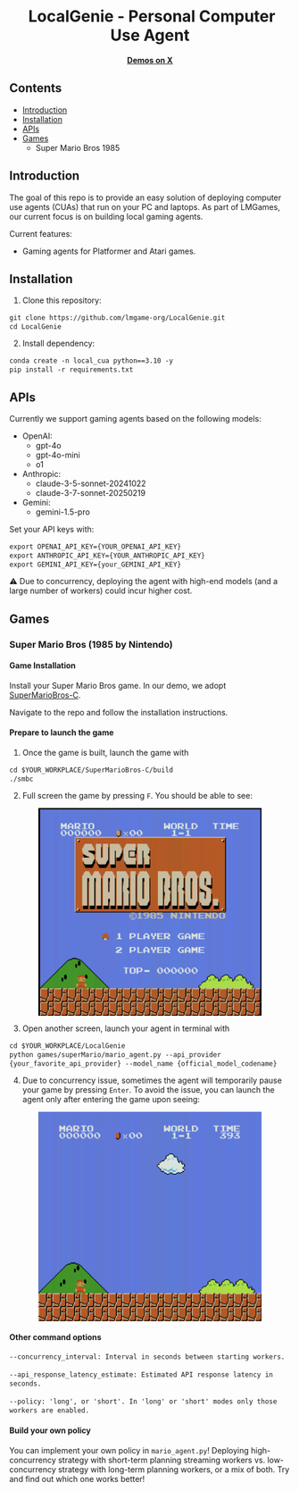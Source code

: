<div align="center"><h1>&nbsp;LocalGenie - Personal Computer Use Agent</h1></div>

<p align="center">
<a href="https://x.com/largemodelgame"><b>Demos on X</b></a>
</p>

## Contents
- [Introduction](#introduction)
- [Installation](#installation)
- [APIs](#apis)
- [Games](#games)
  - Super Mario Bros 1985

## Introduction

The goal of this repo is to provide an easy solution of deploying computer use agents (CUAs) that run on your PC and laptops. As part of LMGames, our current focus is on building local gaming agents.

Current features:

- Gaming agents for Platformer and Atari games.

## Installation

1. Clone this repository:
```
git clone https://github.com/lmgame-org/LocalGenie.git
cd LocalGenie
```
2. Install dependency:
```
conda create -n local_cua python==3.10 -y
pip install -r requirements.txt
```

## APIs

Currently we support gaming agents based on the following models:

- OpenAI:
  - gpt-4o
  - gpt-4o-mini
  - o1
- Anthropic:
  - claude-3-5-sonnet-20241022
  - claude-3-7-sonnet-20250219
- Gemini:
  - gemini-1.5-pro

Set your API keys with:

```
export OPENAI_API_KEY={YOUR_OPENAI_API_KEY}
export ANTHROPIC_API_KEY={YOUR_ANTHROPIC_API_KEY}
export GEMINI_API_KEY={your_GEMINI_API_KEY}
```

⚠️ Due to concurrency, deploying the agent with high-end models (and a large number of workers) could incur higher cost.

## Games

### Super Mario Bros (1985 by Nintendo)

#### Game Installation

Install your Super Mario Bros game. In our demo, we adopt [SuperMarioBros-C](https://github.com/MitchellSternke/SuperMarioBros-C).

Navigate to the repo and follow the installation instructions.

#### Prepare to launch the game

1. Once the game is built, launch the game with
```
cd $YOUR_WORKPLACE/SuperMarioBros-C/build
./smbc
```

2. Full screen the game by pressing `F`. You should be able to see:

<p align="center">
<img src="assets/super_mario_bros/home.png" alt="super_mario" width="400" align="center">
</p>

3. Open another screen, launch your agent in terminal with
```
cd $YOUR_WORKPLACE/LocalGenie
python games/superMario/mario_agent.py --api_provider {your_favorite_api_provider} --model_name {official_model_codename}
```

4. Due to concurrency issue, sometimes the agent will temporarily pause your game by pressing `Enter`. To avoid the issue, you can launch the agent only after entering the game upon seeing:

<p align="center">
<img src="assets/super_mario_bros/level_1.png" alt="super_mario_level_1" width="400" align="center">
</p>

#### Other command options
```
--concurrency_interval: Interval in seconds between starting workers.

--api_response_latency_estimate: Estimated API response latency in seconds.

--policy: 'long', or 'short'. In 'long' or 'short' modes only those workers are enabled.
```

#### Build your own policy

You can implement your own policy in `mario_agent.py`! Deploying high-concurrency strategy with short-term planning streaming workers vs. low-concurrency strategy with long-term planning workers, or a mix of both. Try and find out which one works better!
